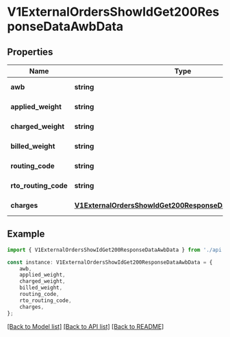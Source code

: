 # V1ExternalOrdersShowIdGet200ResponseDataAwbData


## Properties

Name | Type | Description | Notes
------------ | ------------- | ------------- | -------------
**awb** | **string** |  | [default to undefined]
**applied_weight** | **string** |  | [default to undefined]
**charged_weight** | **string** |  | [default to undefined]
**billed_weight** | **string** |  | [default to undefined]
**routing_code** | **string** |  | [default to undefined]
**rto_routing_code** | **string** |  | [default to undefined]
**charges** | [**V1ExternalOrdersShowIdGet200ResponseDataAwbDataCharges**](V1ExternalOrdersShowIdGet200ResponseDataAwbDataCharges.md) |  | [default to undefined]

## Example

```typescript
import { V1ExternalOrdersShowIdGet200ResponseDataAwbData } from './api';

const instance: V1ExternalOrdersShowIdGet200ResponseDataAwbData = {
    awb,
    applied_weight,
    charged_weight,
    billed_weight,
    routing_code,
    rto_routing_code,
    charges,
};
```

[[Back to Model list]](../README.md#documentation-for-models) [[Back to API list]](../README.md#documentation-for-api-endpoints) [[Back to README]](../README.md)
